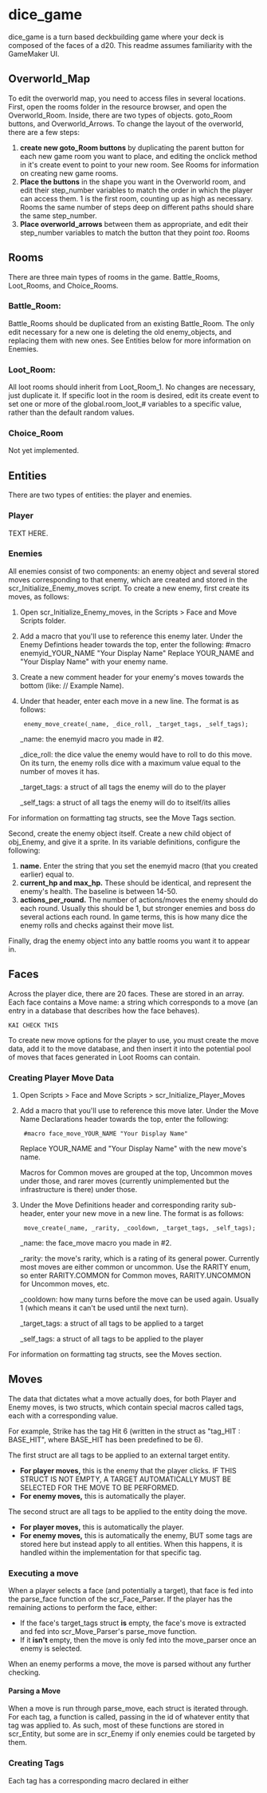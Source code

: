 # dice_game
 
dice_game is a turn based deckbuilding game where your deck is composed of the faces of a d20. This readme assumes familiarity with the GameMaker UI.

## Overworld_Map
To edit the overworld map, you need to access files in several locations. First, open the rooms folder in the resource browser, and open the Overworld_Room. Inside, there are two types of objects. goto_Room buttons, and Overworld_Arrows. To change the layout of the overworld, there are a few steps:

1. **create new goto_Room buttons** by duplicating the parent button for each new game room you want to place, and editing the onclick method in it's create event to point to your new room. See Rooms for information on creating new game rooms.
2. **Place the buttons** in the shape you want in the Overworld room, and edit their step_number variables to match the order in which the player can access them. 1 is the first room, counting up as high as necessary. Rooms the same number of steps deep on different paths should share the same step_number.
3. **Place overworld_arrows** between them as appropriate, and edit their step_number variables to match the button that they point *too*.
Rooms

## Rooms
There are three main types of rooms in the game. Battle_Rooms, Loot_Rooms, and Choice_Rooms.

### Battle_Room:
Battle_Rooms should be duplicated from an existing Battle_Room. The only edit necessary for a new one is deleting the old enemy_objects, and replacing them with new ones. See Entities below for more information on Enemies.

### Loot_Room:
All loot rooms should inherit from Loot_Room_1. No changes are necessary, just duplicate it. If specific loot in the room is desired, edit its create event to set one or more of the global.room_loot_# variables to a specific value, rather than the default random values.

### Choice_Room
Not yet implemented.

## Entities
There are two types of entities: the player and enemies.

### Player
TEXT HERE.

### Enemies
All enemies consist of two components: an enemy object and several stored moves corresponding to that enemy, which are created and stored in the scr_Initialize_Enemy_moves script. To create a new enemy, first create its moves, as follows:
1. Open scr_Initialize_Enemy_moves, in the Scripts > Face and Move Scripts folder.
2. Add a macro that you'll use to reference this enemy later. Under the Enemy Defintions header towards the top, enter the following:
    #macro enemyid_YOUR_NAME "Your Display Name"
Replace YOUR_NAME and "Your Display Name" with your enemy name.
3. Create a new comment header for your enemy's moves towards the bottom 
(like: // Example Name).
4. Under that header, enter each move in a new line. The format is as follows: 

        enemy_move_create(_name, _dice_roll, _target_tags, _self_tags);

    _name: the enemyid macro you made in #2.
    
    _dice_roll: the dice value the enemy would have to roll to do this move. On its turn, the enemy rolls dice with a maximum value equal to the number of moves it has.
    
    _target_tags: a struct of all tags the enemy will do to the player
    
    _self_tags: a struct of all tags the enemy will do to itself/its allies

For information on formatting tag structs, see the Move Tags section.
            
Second, create the enemy object itself. Create a new child object of obj_Enemy, and give it a sprite. In its variable definitions, configure the following:
1. **name.** Enter the string that you set the enemyid macro (that you created earlier) equal to.
2. **current_hp and max_hp.** These should be identical, and represent the enemy's health. The baseline is between 14-50.
3. **actions_per_round.** The number of actions/moves the enemy should do each round. Usually this should be 1, but stronger enemies and boss do several actions each round. In game terms, this is how many dice the enemy rolls and checks against their move list.

Finally, drag the enemy object into any battle rooms you want it to appear in.

## Faces
Across the player dice, there are 20 faces. These are stored in an array. Each face contains a Move name: a string which corresponds to a move (an entry in a database that describes how the face behaves).
    
    KAI CHECK THIS
    
To create new move options for the player to use, you must create the move data, add it to the move database, and then insert it into the potential pool of moves that faces generated in Loot Rooms can contain.

### Creating Player Move Data
1. Open Scripts > Face and Move Scripts > scr_Initialize_Player_Moves
2. Add a macro that you'll use to reference this move later. Under the Move Name Declarations header towards the top, enter the following:
    
        #macro face_move_YOUR_NAME "Your Display Name"

    Replace YOUR_NAME and "Your Display Name" with the new move's name. 
    
    Macros for Common moves are grouped at the top, Uncommon moves under those, and rarer moves (currently unimplemented but the infrastructure is there) under those.

3. Under the Move Definitions header and corresponding rarity sub-header, enter your new move in a new line. The format is as follows: 
    
        move_create(_name, _rarity, _cooldown, _target_tags, _self_tags);

    _name: the face_move macro you made in #2.
    
    _rarity: the move's rarity, which is a rating of its general power. Currently most moves are either common or uncommon. Use the RARITY enum, so enter RARITY.COMMON for Common moves, RARITY.UNCOMMON for Uncommon moves, etc.

    _cooldown: how many turns before the move can be used again. Usually 1 (which means it can't be used until the next turn).
    
    _target_tags: a struct of all tags to be applied to a target
    
    _self_tags: a struct of all tags to be applied to the player

For information on formatting tag structs, see the Moves section.

## Moves 
The data that dictates what a move actually does, for both Player and Enemy moves, is two structs, which contain special macros called tags, each with a corresponding value.

For example, Strike has the tag Hit 6 (written in the struct as "tag_HIT : BASE_HIT", where BASE_HIT has been predefined to be 6).

The first struct are all tags to be applied to an external target entity. 
- **For player moves,** this is the enemy that the player clicks. IF THIS STRUCT IS NOT EMPTY, A TARGET AUTOMATICALLY MUST BE SELECTED FOR THE MOVE TO BE PERFORMED.
- **For enemy moves,** this is automatically the player.

The second struct are all tags to be applied to the entity doing the move.
- **For player moves,** this is automatically the player.
- **For enemy moves,** this is automatically the enemy, BUT some tags are stored here but instead apply to all entities. When this happens, it is handled within the implementation for that specific tag.

### Executing a move
When a player selects a face (and potentially a target), that face is fed into the parse_face function of the scr_Face_Parser. If the player has the remaining actions to perform the face, either:

- If the face's target_tags struct **is** empty, the face's move is extracted and fed into scr_Move_Parser's parse_move function.
- If it **isn't** empty, then the move is only fed into the move_parser once an enemy is selected.

When an enemy performs a move, the move is parsed without any further checking.

#### Parsing a Move

When a move is run through parse_move, each struct is iterated through. For each tag, a function is called, passing in the id of whatever entity that tag was applied to. As such, most of these functions are stored in scr_Entity, but some are in scr_Enemy if only enemies could be targeted by them.

### Creating Tags
Each tag has a corresponding macro declared in either 